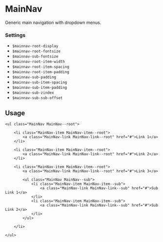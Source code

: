 MainNav
=======

Generic main navigation with dropdown menus.

### Settings

- `$mainnav-root-display`
- `$mainnav-root-fontsize`
- `$mainnav-sub-fontsize`
- `$mainnav-root-item-width`
- `$mainnav-root-item-spacing`
- `$mainnav-root-item-padding`
- `$mainnav-sub-padding`
- `$mainnav-sub-item-spacing`
- `$mainnav-sub-item-padding`
- `$mainnav-sub-zindex`
- `$mainnav-sub-sub-offset`


Usage
-----

    <ul class="MainNav MainNav--root">

        <li class="MainNav-item MainNav-item--root">
            <a class="MainNav-link MainNav-link--root" href="#">Link 1</a>
        </li>

        <li class="MainNav-item MainNav-item--root">
            <a class="MainNav-link MainNav-link--root" href="#">Link 2</a>
        </li>

        <li class="MainNav-item MainNav-item--root">
            <a class="MainNav-link MainNav-link--root" href="#">Link 3</a>

            <ul class="MainNav MainNav--sub">
                <li class="MainNav-item MainNav-item--sub">
                    <a class="MainNav-link MainNav-link--sub" href="#">Sub Link 1</a>
                </li>
                <li class="MainNav-item MainNav-item--sub">
                    <a class="MainNav-link MainNav-link--sub" href="#">Sub Link 2</a>
                </li>
            </ul>

        </li>

    </ul>



